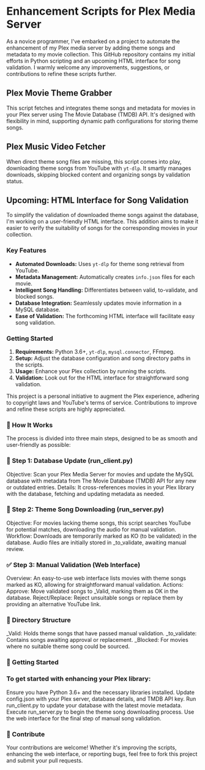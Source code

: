 # Enhancement Scripts for Plex Media Server

As a novice programmer, I've embarked on a project to automate the enhancement of my Plex media server by adding theme songs and metadata to my movie collection. This GitHub repository contains my initial efforts in Python scripting and an upcoming HTML interface for song validation. I warmly welcome any improvements, suggestions, or contributions to refine these scripts further.

## Plex Movie Theme Grabber

This script fetches and integrates theme songs and metadata for movies in your Plex server using The Movie Database (TMDB) API. It's designed with flexibility in mind, supporting dynamic path configurations for storing theme songs.

## Plex Music Video Fetcher

When direct theme song files are missing, this script comes into play, downloading theme songs from YouTube with `yt-dlp`. It smartly manages downloads, skipping blocked content and organizing songs by validation status.

## Upcoming: HTML Interface for Song Validation

To simplify the validation of downloaded theme songs against the database, I'm working on a user-friendly HTML interface. This addition aims to make it easier to verify the suitability of songs for the corresponding movies in your collection.

### Key Features

- **Automated Downloads:** Uses `yt-dlp` for theme song retrieval from YouTube.
- **Metadata Management:** Automatically creates `info.json` files for each movie.
- **Intelligent Song Handling:** Differentiates between valid, to-validate, and blocked songs.
- **Database Integration:** Seamlessly updates movie information in a MySQL database.
- **Ease of Validation:** The forthcoming HTML interface will facilitate easy song validation.

### Getting Started

1. **Requirements:** Python 3.6+, `yt-dlp`, `mysql.connector`, FFmpeg.
2. **Setup:** Adjust the database configuration and song directory paths in the scripts.
3. **Usage:** Enhance your Plex collection by running the scripts.
4. **Validation:** Look out for the HTML interface for straightforward song validation.

This project is a personal initiative to augment the Plex experience, adhering to copyright laws and YouTube's terms of service. Contributions to improve and refine these scripts are highly appreciated.

### 🚀 How It Works
The process is divided into three main steps, designed to be as smooth and user-friendly as possible:

### 📑 Step 1: Database Update (run_client.py)
Objective: Scan your Plex Media Server for movies and update the MySQL database with metadata from The Movie Database (TMDB) API for any new or outdated entries.
Details: It cross-references movies in your Plex library with the database, fetching and updating metadata as needed.
### 🎵 Step 2: Theme Song Downloading (run_server.py)
Objective: For movies lacking theme songs, this script searches YouTube for potential matches, downloading the audio for manual validation.
Workflow:
Downloads are temporarily marked as KO (to be validated) in the database.
Audio files are initially stored in _to_validate, awaiting manual review.
### ✅ Step 3: Manual Validation (Web Interface)
Overview: An easy-to-use web interface lists movies with theme songs marked as KO, allowing for straightforward manual validation.
Actions:
Approve: Move validated songs to _Valid, marking them as OK in the database.
Reject/Replace: Reject unsuitable songs or replace them by providing an alternative YouTube link.
### 📁 Directory Structure
_Valid: Holds theme songs that have passed manual validation.
_to_validate: Contains songs awaiting approval or replacement.
_Blocked: For movies where no suitable theme song could be sourced.
### 🌟 Getting Started
### To get started with enhancing your Plex library:

Ensure you have Python 3.6+ and the necessary libraries installed.
Update config.json with your Plex server, database details, and TMDB API key.
Run run_client.py to update your database with the latest movie metadata.
Execute run_server.py to begin the theme song downloading process.
Use the web interface for the final step of manual song validation.
### 🙌 Contribute

Your contributions are welcome! Whether it's improving the scripts, enhancing the web interface, or reporting bugs, feel free to fork this project and submit your pull requests.
